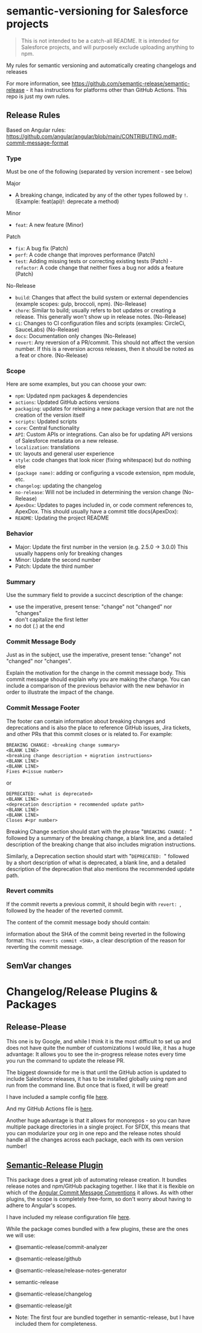 # semantic-versioning for Salesforce projects

> This is not intended to be a catch-all README. It is intended for Salesforce projects, and will purposely exclude uploading anything to npm.

My rules for semantic versioning and automatically creating changelogs and releases

For more information, see https://github.com/semantic-release/semantic-release - it has instructions for platforms other than GitHub Actions. This repo is just my own rules.

## Release Rules

Based on Angular rules: https://github.com/angular/angular/blob/main/CONTRIBUTING.md#-commit-message-format

### Type

Must be one of the following (separated by version increment - see below)

Major

- A breaking change, indicated by any of the other types followed by `!`. (Example: feat(api)!: deprecate a method)

Minor

- `feat`: A new feature (Minor)

Patch

- `fix`: A bug fix (Patch)
- `perf`: A code change that improves performance (Patch)
- `test`: Adding missing tests or correcting existing tests (Patch) - `refactor`: A code change that neither fixes a bug nor adds a feature (Patch)

No-Release

- `build`: Changes that affect the build system or external dependencies (example scopes: gulp, broccoli, npm). (No-Release)
- `chore`: Similar to build; usually refers to bot updates or creating a release. This generally won't show up in release notes. (No-Release)
- `ci`: Changes to CI configuration files and scripts (examples: CircleCi, SauceLabs) (No-Release)
- `docs`: Documentation only changes (No-Release)
- `revert`: Any reversion of a PR/commit. This should not affect the version number. If this is a reversion across releases, then it should be noted as a feat or chore. (No-Release)

### Scope

Here are some examples, but you can choose your own:

- `npm`: Updated npm packages & dependencies
- `actions`: Updated GitHub actions versions
- `packaging`: updates for releasing a new package version that are not the creation of the version itself
- `scripts`: Updated scripts
- `core`: Central functionality
- `API`: Custom APIs or integrations. Can also be for updating API versions of Salesforce metadata on a new release.
- `localization`: translations
- `UX`: layouts and general user experience
- `style`: code changes that look nicer (fixing whitespace) but do nothing else
- `(package name)`: adding or configuring a vscode extension, npm module, etc.
- `changelog`: updating the changelog
- `no-release`: Will not be included in determining the version change (No-Release)
- `ApexDox`: Updates to pages included in, or code comment references to, ApexDox. This should usually have a commit title docs(ApexDox): <whatever was done>
- `README`: Updating the project README

### Behavior

- Major: Update the first number in the version (e.g. 2.5.0 -> 3.0.0)
  This usually happens only for breaking changes
- Minor: Update the second number
- Patch: Update the third number

### Summary

Use the summary field to provide a succinct description of the change:

- use the imperative, present tense: "change" not "changed" nor "changes"
- don't capitalize the first letter
- no dot (.) at the end

### Commit Message Body

Just as in the subject, use the imperative, present tense: "change" not "changed" nor "changes".

Explain the motivation for the change in the commit message body. This commit message should explain why you are making the change. You can include a comparison of the previous behavior with the new behavior in order to illustrate the impact of the change.

### Commit Message Footer

The footer can contain information about breaking changes and deprecations and is also the place to reference GitHub issues, Jira tickets, and other PRs that this commit closes or is related to. For example:

```
BREAKING CHANGE: <breaking change summary>
<BLANK LINE>
<breaking change description + migration instructions>
<BLANK LINE>
<BLANK LINE>
Fixes #<issue number>
```

or

```
DEPRECATED: <what is deprecated>
<BLANK LINE>
<deprecation description + recommended update path>
<BLANK LINE>
<BLANK LINE>
Closes #<pr number>
```

Breaking Change section should start with the phrase "`BREAKING CHANGE: `" followed by a summary of the breaking change, a blank line, and a detailed description of the breaking change that also includes migration instructions.

Similarly, a Deprecation section should start with "`DEPRECATED: `" followed by a short description of what is deprecated, a blank line, and a detailed description of the deprecation that also mentions the recommended update path.

### Revert commits

If the commit reverts a previous commit, it should begin with `revert: `, followed by the header of the reverted commit.

The content of the commit message body should contain:

information about the SHA of the commit being reverted in the following format: `This reverts commit <SHA>`,
a clear description of the reason for reverting the commit message.

## SemVar changes

# Changelog/Release Plugins & Packages

## Release-Please

This one is by Google, and while I think it is the most difficult to set up and does not have quite the number of customizations I would like, it has a huge advantage: It allows you to see the in-progress release notes every time you run the command to update the release PR.

The biggest downside for me is that until the GitHub action is updated to include Salesforce releases, it has to be installed globally using npm and run from the command line. But once that is fixed, it will be great!

I have included a sample config file [here](release-please-config.json).

And my GitHub Actions file is [here](/.github/workflows/release.yml).

Another huge advantage is that it allows for monorepos - so you can have multiple package directories in a single project. For SFDX, this means that you can modularize your org in one repo and the release notes should handle all the changes across each package, each with its own version number!

## [Semantic-Release Plugin](https://semantic-release.gitbook.io/semantic-release/)

This package does a great job of automating release creation. It bundles release notes and npm/GitHub packaging together. I like that it is flexible on which of the [Angular Commit Message Conventions](https://github.com/angular/angular/blob/main/CONTRIBUTING.md#-commit-message-format#type) it allows. As with other plugins, the scope is completely free-form, so don't worry about having to adhere to Angular's scopes.

I have included my release configuration file [here](/.releaserc).

While the package comes bundled with a few plugins, these are the ones we will use:

- @semantic-release/commit-analyzer
- @semantic-release/github
- @semantic-release/release-notes-generator
- semantic-release

- @semantic-release/changelog
- @semantic-release/git
- Note: The first four are bundled together in semantic-release, but I have included them for completeness.
